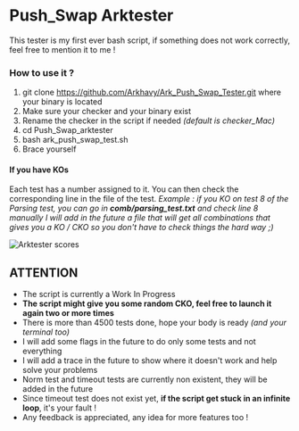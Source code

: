 # Push_Swap Arktester
This tester is my first ever bash script, if something does not work correctly, feel free to mention it to me !

### How to use it ?
1. git clone https://github.com/Arkhavy/Ark_Push_Swap_Tester.git where your binary is located
2. Make sure your checker and your binary exist
3. Rename the checker in the script if needed *(default is checker_Mac)*
4. cd Push_Swap_arktester
5. bash ark_push_swap_test.sh
6. Brace yourself

#### If you have KOs
Each test has a number assigned to it. You can then check the corresponding line in the file of the test.
*Example : if you KO on test 8 of the Parsing test, you can go in **comb/parsing_test.txt** and check line 8 manually*
*I will add in the future a file that will get all combinations that gives you a KO / CKO so you don't have to check things the hard way ;)*

![Arktester scores](https://cdn.discordapp.com/attachments/910254981377052682/928245366279782430/Screen_Shot_2022-01-05_at_12.15.13_PM.png)

## ATTENTION
- The script is currently a Work In Progress
- **The script might give you some random CKO, feel free to launch it again two or more times**
- There is more than 4500 tests done, hope your body is ready *(and your terminal too)*
- I will add some flags in the future to do only some tests and not everything
- I will add a trace in the future to show where it doesn't work and help solve your problems
- Norm test and timeout tests are currently non existent, they will be added in the future
- Since timeout test does not exist yet, **if the script get stuck in an infinite loop**, it's your fault !
- Any feedback is appreciated, any idea for more features too !
